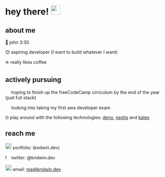 # hey there! <img src="https://raw.githubusercontent.com/MartinHeinz/MartinHeinz/master/wave.gif" width="30px">

<!--
**kndwin/kndwin** is a ✨ _special_ ✨ repository because its `README.md` (this file) appears on your GitHub profile.

Here are some ideas to get you started:

- 🔭 I’m currently working on ...
- 🌱 I’m currently learning ...
- 👯 I’m looking to collaborate on ...
- 🤔 I’m looking for help with ...
- 💬 Ask me about ...
- 📫 How to reach me: ...
- 😄 Pronouns: ...
- ⚡ Fun fact: ...
-->

## about me
💬 john 3:30

😊 aspiring developer (I want to build whatever I want)

☕ really likes coffee

## actively pursuing
<img src="https://design-style-guide.freecodecamp.org/downloads/fcc_secondary_small.svg" height="15px"> hoping to finish up the freeCodeCamp cirriculum by the end of the year (just full stack)

<img src="https://d1.awsstatic.com/training-and-certification/Certification%20Badges/AWS-Certified_Developer_Associate_512x512.6d5f0ad35de66966c96f8e408e4fd919c1a2d753.png" height="15px" > looking into taking my first aws developer exam

🤓 play around with the following technologies: [deno](https://deno.land), [nextjs](httpS://nextjs.org) and [katex](https://github.com/KaTeX/KaTeX)

## reach me
<img src='https://cdn2.iconfinder.com/data/icons/font-awesome/1792/code-512.png' alt='twitter' height='20'> portfolio: (kndwin.dev)

<img src='https://cdn.jsdelivr.net/npm/simple-icons@3.0.1/icons/twitter.svg' alt='twitter' height="15px"> twitter: @kndwin.dev

<img src='https://cdn.jsdelivr.net/npm/simple-icons@3.0.1/icons/gmail.svg' alt='twitter' height='20'> email: me@kndwin.dev
